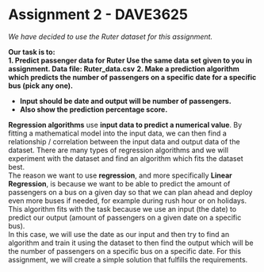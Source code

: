 # Assignment 2 - DAVE3625

_We have decided to use the Ruter dataset for this assignment._

**Our task is to:**<br>
**1. Predict passenger data for Ruter Use the same data set given to you in assignment. Data file: Ruter_data.csv**
**2. Make a prediction algorithm which predicts the number of passengers on a specific date for a specific bus (pick any one).**
   - **Input should be date and output will be number of passengers.**
   - **Also show the prediction percentage score.**

**Regression algorithms** use **input data to predict a numerical value**. By fitting a mathematical model into the input data, we can then find a relationship / correlation between the input data and output data of the dataset. There are many types of regression algorithms and we will experiment with the dataset and find an algorithm which fits the dataset best.
<br>The reason we want to use **regression**, and more specifically **Linear Regression**, is because we want to be able to predict the amount of passengers on a bus on a given day so that we can plan ahead and deploy even more buses if needed, for example during rush hour or on holidays. This algorithm fits with the task because we use an input (the date) to predict our output (amount of passengers on a given date on a specific bus).
<br>In this case, we will use the date as our input and then try to find an algorithm and train it using the dataset to then find the output which will be the number of passengers on a specific bus on a specific date.
For this assignment, we will create a simple solution that fulfills the requirements.
